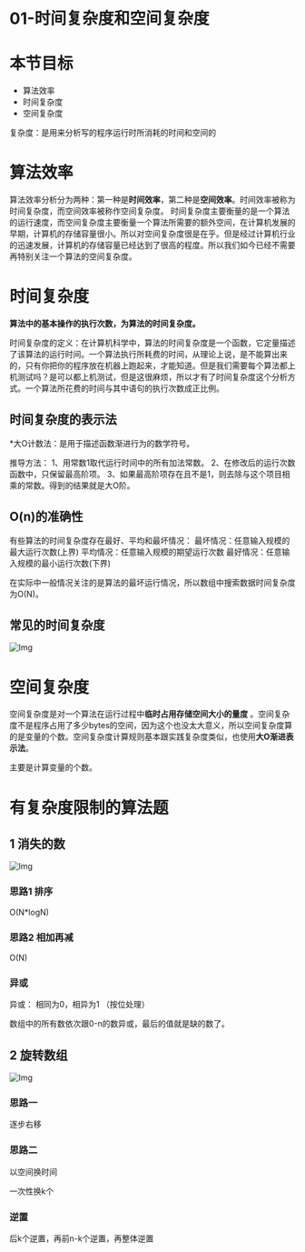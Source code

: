 # 01-时间复杂度和空间复杂度

# 本节目标

+ 算法效率
+ 时间复杂度
+ 空间复杂度

复杂度：是用来分析写的程序运行时所消耗的时间和空间的

# 算法效率

算法效率分析分为两种：第一种是**时间效率**，第二种是**空间效率**。时间效率被称为时间复杂度，而空间效率被称作空间复杂度。 时间复杂度主要衡量的是一个算法的运行速度，而空间复杂度主要衡量一个算法所需要的额外空间，在计算机发展的早期，计算机的存储容量很小。所以对空间复杂度很是在乎。但是经过计算机行业的迅速发展，计算机的存储容量已经达到了很高的程度。所以我们如今已经不需要再特别关注一个算法的空间复杂度。

# 时间复杂度

**算法中的基本操作的执行次数，为算法的时间复杂度。**


时间复杂度的定义：在计算机科学中，算法的时间复杂度是一个函数，它定量描述了该算法的运行时间。一个算法执行所耗费的时间，从理论上说，是不能算出来的，只有你把你的程序放在机器上跑起来，才能知道。但是我们需要每个算法都上机测试吗？是可以都上机测试，但是这很麻烦，所以才有了时间复杂度这个分析方式。一个算法所花费的时间与其中语句的执行次数成正比例。

## 时间复杂度的表示法

*大O计数法：是用于描述函数渐进行为的数学符号。

推导方法：
1、用常数1取代运行时间中的所有加法常数。
2、在修改后的运行次数函数中，只保留最高阶项。
3、如果最高阶项存在且不是1，则去除与这个项目相乘的常数。得到的结果就是大O阶。

## O(n)的准确性

有些算法的时间复杂度存在最好、平均和最坏情况：
最坏情况：任意输入规模的最大运行次数(上界)
平均情况：任意输入规模的期望运行次数
最好情况：任意输入规模的最小运行次数(下界)

在实际中一般情况关注的是算法的最坏运行情况，所以数组中搜索数据时间复杂度为O(N)。


## 常见的时间复杂度

![Img](/00-嵌入式软件工程师/02-数据结构%28C语言实现%29/02-数据结构网课/FILES/01-时间复杂度和空间复杂度.md/img-20230329103045.png)




# 空间复杂度

空间复杂度是对一个算法在运行过程中**临时占用存储空间大小的量度** 。空间复杂度不是程序占用了多少bytes的空间，因为这个也没太大意义，所以空间复杂度算的是变量的个数。空间复杂度计算规则基本跟实践复杂度类似，也使用**大O渐进表示法**。

主要是计算变量的个数。


# 有复杂度限制的算法题

## 1 消失的数
![Img](/00-嵌入式软件工程师/02-数据结构%28C语言实现%29/02-数据结构网课/FILES/01-时间复杂度和空间复杂度.md/img-20230329110739.png)

### 思路1 排序
O(N*logN)

### 思路2 相加再减

O(N)

### 异或
异或： 相同为0，相异为1 （按位处理）

数组中的所有数依次跟0-n的数异或，最后的值就是缺的数了。

## 2 旋转数组

![Img](/00-嵌入式软件工程师/02-数据结构%28C语言实现%29/02-数据结构网课/FILES/01-时间复杂度和空间复杂度.md/img-20230329112202.png)


### 思路一

逐步右移

### 思路二

以空间换时间

一次性换k个

### 逆置

后k个逆置，再前n-k个逆置，再整体逆置




























